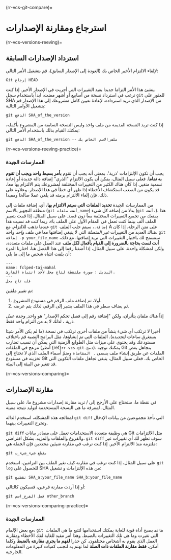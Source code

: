 (rr-vcs-git-compare)=
# استرجاع ومقارنة الإصدارات

(rr-vcs-versions-reeving)=
## استرداد الإصدارات السابقة

لإلغاء الالتزام الأخير الخاص بك (العودة إلى الإصدار السابق)، قم بتشغيل الأمر التالي:
```
Git إرجاع HEAD
```

ينشئ هذا الأمر التزاما جديدا يعيد التغييرات التي أجريت في الإصدار الأخير. إذا كنت ترغب في استرداد نسخة من أسابيع أو أشهر مضت، ابدأ باستخدام سجل `git` للعثور على SHA من الإصدار الذي تريد استرداده. لإعادة تعيين كامل مشروعك إلى هذا الإصدار قم بتشغيل الأوامر التالية:

```
git الدفع SHA_of_the_version
```

إذا كنت تريد النسخة القديمة من ملف واحد وليس النسخة السابقة من المشروع بأكمله، يمكنك القيام بذلك باستخدام الأمر التالي:

 ```
 git الدفع SHA_of_the_version -- ملف_الاسم الخاص بك
 ```

(rr-vcs-versions-reeving-practice)=
### الممارسات الجيدة

يجب أن تكون الإلتزامات 'ذرية'، بمعنى أنه يجب أن تقوم **بأمر بسيط واحد ويجب أن تقوم به تماما**. فعلى سبيل المثال، يمكن أن يكون الالتزام "الذري" إضافة دالة جديدة أو إعادة تسمية متغير. إذا كان هناك الكثير من التغييرات المختلفة لمشروعك يتم الالتزام بها معا، قد يكون من الصعب استكشاف الأخطاء إذا ظهر أي خطأ في هذا الإصدار. وعلاوة على ذلك، فإن إلغاء الالتزام برمته قد يلغي عملا صالحا ومفيدا.

من الممارسات الجيدة **تحديد الملفات التي سيتم الالتزام بها**، أي، إضافة ملفات إلى منطقة التجهيز بالاسم (`git أضف ملفات_name`) بدلا من إضافة كل شيء (`git أضف.`). هذا يمنعك من تجميع التغييرات المختلفة معاً دون قصد. على سبيل المثال، إذا قمت بتغيير الملف ألف بينما كنت تعمل في المقام الأول على الملف باء، ربما كنت قد نسيت هذا عندما تذهب للالتزام. مع `git إضافة.`، سيتم جلب الملف A على متن الرحلة. إذا كان هناك العديد من التغييرات *غير المتصلة* التي لا ينبغي إضافتها معا في *ملف واحد* واحد، `git إضافة -p your_file_name` ستسمح لك باختيار التغييرات التي تريد إضافتها. مع ذلك، **أنت لست بحاجة بالضرورة إلى القيام بأفعال لكل ملف** عند العمل على ملفات متعددة، ولكن لمشكلة واحدة. على سبيل المثال، إذا أضفنا رقما إلى هذا الفصل هنا، اختارنا المرء أن يلفت انتباه شخص ما إلى ما يلي:

```{figure} ../../figures/flipped-taj-mahal.png
---
name: fclped-taj-mahal
البديل : صورة ملتقطة لتاج محل لأخذ انتباه القارئ.
---
قلب تاج محل
```

تم تغيير ملفين:

1. أولا، تم إضافة ملف الرقم في مستودع المشروع.
2. ثم يضاف سطر في هذا الملف يشير إلى الرقم، لذلك يتم عرضه.

إذاً هناك ملفان يتأثران، ولكن "إضافة رقم إلى فصل تحكم الإصدار" هو واحد, *وحدة عمل ذرية* ، لذلك لا بد من التزام واحد فقط.

أخيرا لا ترتكب أي شيء ينشأ من ملفات أخرى ترتكب في نسخة (ما لم يكن الأمر شيئا يستغرق ساعات لتجديده). الملفات التي تم إنشاؤها، مثل البرامج النصية قم باختلاف مستودعك وقد يحتوي على ميزات مثل الطوابع الزمنية التي يمكن أن تسبب تضارب مزعج في الملفات (أنظر {ref}`rr-vcs-git-دمج`). يمكنك توجيه Git بتجاهل بعض الملفات عن طريق إنشاء ملف يسمى `. المقاضاة` وضمّ أسماء الملف الذي لا تحتاج إلى تخزينه في مستودع Git الخاص بك. فعلى سبيل المثال، ينبغي تجاهل ملفات التكوين التي قد تتغير من البيئة إلى البيئة.

(rr-vcs-versions-comparing)=
## مقارنة الإصدارات

في نقطة ما، ستحتاج على الأرجح إلى / تريد مقارنة إصدارات مشروع ما، على سبيل المثال، لمعرفة ما هي النسخة المستخدمة لتوليد نتيجة معينة.

لمعالجة هذه المشكلة، استخدم الدالة `git diff` التي تأخذ مجموعتين من بيانات الإدخال وتخرج التغييرات بينهما.

`git diff` هي وظيفة متعددة الاستخدامات تعمل على مصادر بيانات Git مثل الالتزامات والفروع والملفات والمزيد. بشكل افتراضي، `git diff` سوف تظهر لك أي تغييرات غير ملتزمة منذ الالتزام الأخير. إذا كنت ترغب في مقارنة شيئين محددين فإن الجملة هي:

```
git يقطع شيء_شيء_ب
```

على سبيل المثال، إذا كنت ترغب في مقارنة كيف تغير الملف بين التزامين، استخدم `git log` للحصول على SHA من هذه الإلتزامات و تشغيل:

```
git تقطيع SHA_a:your_file_name SHA_b:your_file_name
```

أو إذا أردت مقارنة فرعين، فسيكون كالتالي:

```
git فصل الفرع_اسم other_branch
```

(rr-vcs-versions-comparing-practice)=
### الممارسات الجيدة

مع بعض الإلمام، `git هاتف` يصبح أداة قوية للغاية يمكنك استخدامها لتتبع ما هي الملفات التي تغيرت وما هي تلك التغييرات بالضبط. وهذا أمر مفيد للغاية لفك الأخطاء ومقارنة العمل الذي يقوم به أشخاص مختلفون. كن حذرا **لفهم ما يجري مقارنته بالضبط** وكلما أمكن، **فقط مقارنة الملفات ذات الصلة** لما تهتم به لتجنب كميات كبيرة من المعلومات الخارجية.
